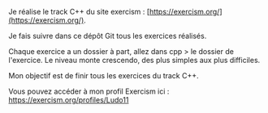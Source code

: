 Je réalise le track C++ du site exercism : [https://exercism.org/](https://exercism.org/).


Je fais suivre dans ce dépôt Git tous les exercices réalisés.

Chaque exercice a un dossier à part, allez dans cpp > le dossier de l'exercice. Le niveau monte crescendo, des plus simples aux plus difficiles.

Mon objectif est de finir tous les exercices du track C++.

Vous pouvez accéder à mon profil Exercism ici : https://exercism.org/profiles/Ludo11
